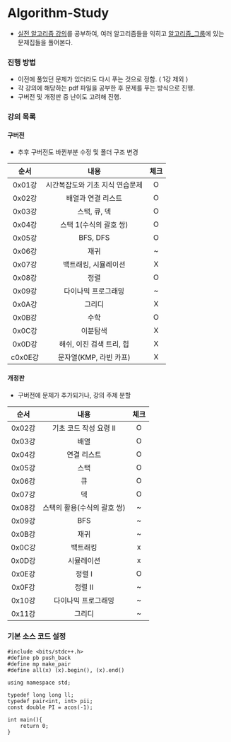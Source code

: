 # Algorithm-Study
* [실전 알고리즘 강의](https://blog.encrypted.gg/category/%EA%B0%95%EC%A2%8C/%EC%8B%A4%EC%A0%84%20%EC%95%8C%EA%B3%A0%EB%A6%AC%EC%A6%98)를 공부하여, 여러 알고리즘들을 익히고 [알고리즘_그룹](https://www.acmicpc.net/group/4490)에 있는 문제집들을 풀어본다.

### 진행 방법

* 이전에 풀었던 문제가 있더라도 다시 푸는 것으로 정함. ( 1강 제외 )
* 각 강의에 해당하는 pdf 파일을 공부한 후 문제를 푸는 방식으로 진행.
* 구버전 및 개정판 중 난이도 고려해 진행.

### 강의 목록
#### 구버전
* 추후 구버전도 바뀐부분 수정 및 폴더 구조 변경

| 순서 | 내용 | 체크 |
|:---:|:---:|:---:|
| 0x01강 | 시간복잡도와 기초 지식 연습문제 | O |
| 0x02강 | 배열과 연결 리스트 | O |
| 0x03강 | 스택, 큐, 덱 | O |
| 0x04강 | 스택 1(수식의 괄호 쌍) | O |
| 0x05강 | BFS, DFS | O |
| 0x06강 | 재귀 | ~ |
| 0x07강 | 백트래킹, 시뮬레이션 | X |
| 0x08강 | 정렬 | O |
| 0x09강 | 다이나믹 프로그래밍 | ~ |
| 0x0A강 | 그리디 | X |
| 0x0B강 | 수학 | O |
| 0x0C강 | 이분탐색 | X |
| 0x0D강 | 해쉬, 이진 검색 트리, 힙 | X |
c0x0E강 | 문자열(KMP, 라빈 카프) | X |

#### 개정판
* 구버전에 문제가 추가되거나, 강의 주제 분할

| 순서 | 내용 | 체크 |
|:---:|:---:|:---:|
| 0x02강 | 기초 코드 작성 요령 II | O |
| 0x03강 | 배열 | O |	
| 0x04강 | 연결 리스트 | O |	
| 0x05강 | 스택 | O |	
| 0x06강 | 큐 | O |	
| 0x07강 | 덱 | O |	
| 0x08강 | 스택의 활용(수식의 괄호 쌍) | ~ |	
| 0x09강 | BFS | ~ |
| 0x0B강 | 재귀 | ~ |
| 0x0C강 | 백트래킹 | x |	
| 0x0D강 | 시뮬레이션 | x |
| 0x0E강 | 정렬 I | O |	
| 0x0F강 | 정렬 II | ~ |	
| 0x10강 | 다이나믹 프로그래밍 | ~ |	
| 0x11강 | 그리디 | ~ |	

### 기본 소스 코드 설정
~~~
#include <bits/stdc++.h>
#define pb push_back
#define mp make_pair
#define all(x) (x).begin(), (x).end()

using namespace std;

typedef long long ll;
typedef pair<int, int> pii;
const double PI = acos(-1);

int main(){
	return 0;
}
~~~
